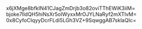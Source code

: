 x6jXMge8bfkIN41CJagZmDrjb3o82oviTThEWiK3iiM=
bjoke7lldQH5hiNsXr5oIWyxxMrOJYLNaRyf2mXTlvM=
0x8CyfoCIqyyDcrFLdi5LGh3VZ+9SqwggAB7sklaQIc=

